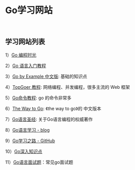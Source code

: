 # Go学习网站

​     

## 学习网站列表
1）[Go 编程时光](http://golang.iswbm.com/)

2）[Go 语言入门教程](http://c.biancheng.net/golang/)

3）[Go by Example 中文版](https://gobyexample-cn.github.io/): 基础的知识点

4）[TopGoer 教程](http://www.topgoer.com/): 网络编程、并发编程，很多主流的 Web 框架

5）[Go命令教程](https://hyper0x.github.io/go_command_tutorial/#/): go 的命令非常多

6）[The Way to Go](https://learnku.com/docs/the-way-to-go): 《the way to go》的 中文版本

7）[Go语言圣经](https://books.studygolang.com/gopl-zh/): 关于Go语言编程的权威著作

8）[Go语言学习 - blog](https://blog.csdn.net/dQCFKyQDXYm3F8rB0/article/details/105897706)

9）[Go学习之路 - GitHub](https://github.com/talkgo/read)

10）[Go深入知识点](https://github.com/WilburXu/blog)

11）[Go语言面试题](https://www.topgoer.cn/docs/gomianshiti/mianshiti)：常见go面试题

